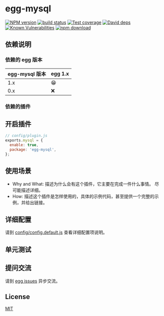 # egg-mysql

[![NPM version][npm-image]][npm-url]
[![build status][travis-image]][travis-url]
[![Test coverage][codecov-image]][codecov-url]
[![David deps][david-image]][david-url]
[![Known Vulnerabilities][snyk-image]][snyk-url]
[![npm download][download-image]][download-url]

[npm-image]: https://img.shields.io/npm/v/egg-mysql.svg?style=flat-square
[npm-url]: https://npmjs.org/package/egg-mysql
[travis-image]: https://img.shields.io/travis/eggjs/egg-mysql.svg?style=flat-square
[travis-url]: https://travis-ci.org/eggjs/egg-mysql
[codecov-image]: https://img.shields.io/codecov/c/github/eggjs/egg-mysql.svg?style=flat-square
[codecov-url]: https://codecov.io/github/eggjs/egg-mysql?branch=master
[david-image]: https://img.shields.io/david/eggjs/egg-mysql.svg?style=flat-square
[david-url]: https://david-dm.org/eggjs/egg-mysql
[snyk-image]: https://snyk.io/test/npm/egg-mysql/badge.svg?style=flat-square
[snyk-url]: https://snyk.io/test/npm/egg-mysql
[download-image]: https://img.shields.io/npm/dm/egg-mysql.svg?style=flat-square
[download-url]: https://npmjs.org/package/egg-mysql

<!--
Description here.
-->

## 依赖说明

### 依赖的 egg 版本

egg-mysql 版本 | egg 1.x
--- | ---
1.x | 😁
0.x | ❌

### 依赖的插件
<!--

如果有依赖其它插件，请在这里特别说明。如

- security
- multipart

-->

## 开启插件

```js
// config/plugin.js
exports.mysql = {
  enable: true,
  package: 'egg-mysql',
};
```

## 使用场景

- Why and What: 描述为什么会有这个插件，它主要在完成一件什么事情。
尽可能描述详细。
- How: 描述这个插件是怎样使用的，具体的示例代码，甚至提供一个完整的示例，并给出链接。

## 详细配置

请到 [config/config.default.js](config/config.default.js) 查看详细配置项说明。

## 单元测试

<!-- 描述如何在单元测试中使用此插件，例如 schedule 如何触发。无则省略。-->

## 提问交流

请到 [egg issues](https://github.com/eggjs/egg/issues) 异步交流。

## License

[MIT](LICENSE)
